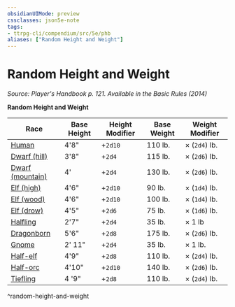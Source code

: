 ```yaml
---
obsidianUIMode: preview
cssclasses: json5e-note
tags:
- ttrpg-cli/compendium/src/5e/phb
aliases: ["Random Height and Weight"]
---
```

# Random Height and Weight
*Source: Player's Handbook p. 121. Available in the Basic Rules (2014)* 

**Random Height and Weight**

| Race | Base Height | Height Modifier | Base Weight | Weight Modifier |
|------|-------------|-----------------|-------------|-----------------|
| [Human](/CLI/races/human.md) | 4'8" | +`2d10` | 110 lb. | × (`2d4`) lb. |
| [Dwarf (hill)](/CLI/races/dwarf-hill.md) | 3'8" | +`2d4` | 115 lb. | × (`2d6`) lb. |
| [Dwarf (mountain)](/CLI/races/dwarf-mountain.md) | 4' | +`2d4` | 130 lb. | × (`2d6`) lb. |
| [Elf (high)](/CLI/races/elf-high.md) | 4'6" | +`2d10` | 90 lb. | × (`1d4`) lb. |
| [Elf (wood)](/CLI/races/elf-wood.md) | 4'6" | +`2d10` | 100 lb. | × (`1d4`) lb. |
| [Elf (drow)](/CLI/races/elf-drow.md) | 4'5" | +`2d6` | 75 lb. | × (`1d6`) lb. |
| [Halfling](/CLI/races/halfling.md) | 2'7" | +`2d4` | 35 lb. | × 1 lb |
| [Dragonborn](/CLI/races/dragonborn.md) | 5'6" | +`2d8` | 175 lb. | × (`2d6`) lb. |
| [Gnome](/CLI/races/gnome.md) | 2' 11" | +`2d4` | 35 lb. | × 1 lb. |
| [Half-elf](/CLI/races/half-elf.md) | 4'9" | +`2d8` | 110 lb. | × (`2d4`) lb. |
| [Half-orc](/CLI/races/half-orc.md) | 4'10" | +`2d10` | 140 lb. | × (`2d6`) lb. |
| [Tiefling](/CLI/races/tiefling.md) | 4 '9" | +`2d8` | 110 lb. | × (`2d4`) lb. |
^random-height-and-weight